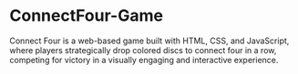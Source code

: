 # ConnectFour-Game
Connect Four is a web-based game built with HTML, CSS, and JavaScript, where players strategically drop colored discs to connect four in a row, competing for victory in a visually engaging and interactive experience.
